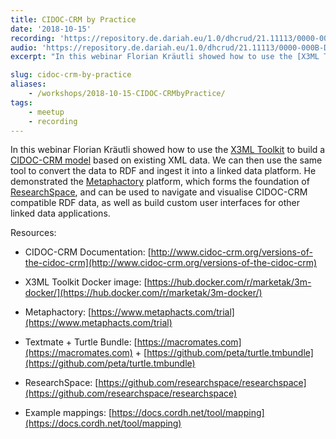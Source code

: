 ```yaml
---
title: CIDOC-CRM by Practice
date: '2018-10-15'
recording: 'https://repository.de.dariah.eu/1.0/dhcrud/21.11113/0000-000B-D236-B/data'
audio: 'https://repository.de.dariah.eu/1.0/dhcrud/21.11113/0000-000B-D235-C/data'
excerpt: "In this webinar Florian Kräutli showed how to use the [X3ML Toolkit](https://www.ics.forth.gr/isl/index_main.php?l=e&c=721) to build a [CIDOC-CRM model](link to http://www.cidoc-crm.org/) based on existing XML data."

slug: cidoc-crm-by-practice
aliases: 
    - /workshops/2018-10-15-CIDOC-CRMbyPractice/
tags:
    - meetup
    - recording
---
```


In this webinar Florian Kräutli showed how to use the [X3ML Toolkit](https://www.ics.forth.gr/isl/index_main.php?l=e&c=721) to build a [CIDOC-CRM model](http://www.cidoc-crm.org/) based on existing XML data. We can then use the same tool to convert the data to RDF and ingest it into a linked data platform. He demonstrated the [Metaphactory](https://www.metaphacts.com/produc) platform, which forms the foundation of [ResearchSpace](https://www.researchspace.org/), and can be used to navigate and visualise CIDOC-CRM compatible RDF data, as well as build custom user interfaces for other linked data applications.

Resources:

* CIDOC-CRM Documentation: [http://www.cidoc-crm.org/versions-of-the-cidoc-crm](http://www.cidoc-crm.org/versions-of-the-cidoc-crm)    

* X3ML Toolkit Docker image: [https://hub.docker.com/r/marketak/3m-docker/](https://hub.docker.com/r/marketak/3m-docker/)    

* Metaphactory: [https://www.metaphacts.com/trial](https://www.metaphacts.com/trial)    

* Textmate + Turtle Bundle: [https://macromates.com](https://macromates.com) + [https://github.com/peta/turtle.tmbundle](https://github.com/peta/turtle.tmbundle)

* ResearchSpace: [https://github.com/researchspace/researchspace](https://github.com/researchspace/researchspace)  

* Example mappings: [https://docs.cordh.net/tool/mapping](https://docs.cordh.net/tool/mapping)
